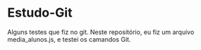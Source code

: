 # Estudo-Git
Alguns testes que fiz no git.
Neste repositório, eu fiz um arquivo media_alunos.js, e testei os camandos Git.
